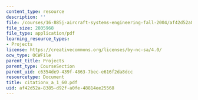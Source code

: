 ```yaml
---
content_type: resource
description: ''
file: /courses/16-885j-aircraft-systems-engineering-fall-2004/af42d52a8385d92fa0fe48814ee25568_citationx_a_1_60.pdf
file_size: 2805968
file_type: application/pdf
learning_resource_types:
- Projects
license: https://creativecommons.org/licenses/by-nc-sa/4.0/
ocw_type: OCWFile
parent_title: Projects
parent_type: CourseSection
parent_uid: c6354de9-439f-4863-7bec-e616f2da8dcc
resourcetype: Document
title: citationx_a_1_60.pdf
uid: af42d52a-8385-d92f-a0fe-48814ee25568
---
```

